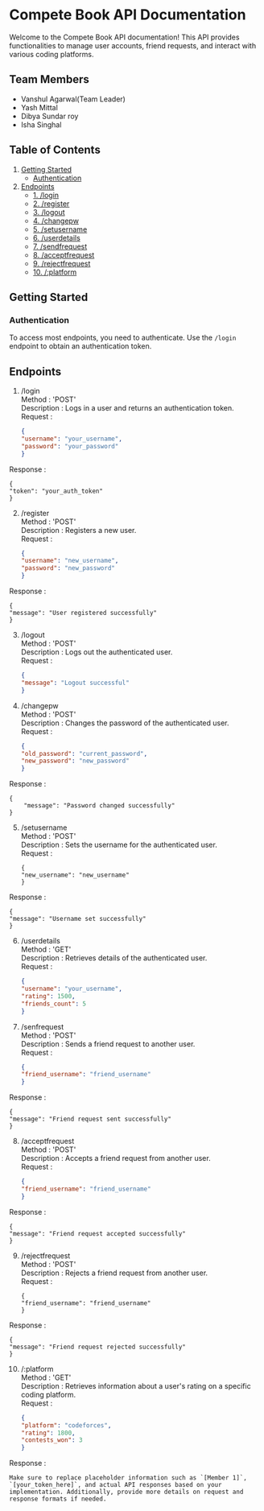 # Compete Book API Documentation

Welcome to the Compete Book API documentation! This API provides functionalities to manage user accounts, friend requests, and interact with various coding platforms.

## Team Members
- Vanshul Agarwal(Team Leader)
- Yash Mittal
- Dibya Sundar roy
- Isha Singhal

## Table of Contents
1. [Getting Started](#getting-started)
   - [Authentication](#authentication)
2. [Endpoints](#endpoints)
   - [1. /login](#1-login)
   - [2. /register](#2-register)
   - [3. /logout](#3-logout)
   - [4. /changepw](#4-changepw)
   - [5. /setusername](#5-setusername)
   - [6. /userdetails](#6-userdetails)
   - [7. /sendfrequest](#7-sendfrequest)
   - [8. /acceptfrequest](#8-acceptfrequest)
   - [9. /rejectfrequest](#9-rejectfrequest)
   - [10. /:platform](#10-platform)

## Getting Started

### Authentication

To access most endpoints, you need to authenticate. Use the `/login` endpoint to obtain an authentication token. 



## Endpoints
1. /login<br>
Method : 'POST'<br>
Description : Logs in a user and returns an authentication token.<br>
Request : 

    ```json
    {
    "username": "your_username",
    "password": "your_password"
    }
    ```

Response :

```
{
"token": "your_auth_token"
}
```
2. /register<br>
Method : 'POST'<br>
Description : Registers a new user.<br>
Request : 

    ```json
    {
    "username": "new_username",
    "password": "new_password"
    }
    ```
Response :

```
{
"message": "User registered successfully"
}
```
3. /logout<br>
Method : 'POST'<br>
Description : Logs out the authenticated user.<br>
Request : 

    ```json
    {
    "message": "Logout successful"
    }
    ```
4. /changepw<br>
Method : 'POST'<br>
Description : Changes the password of the authenticated user.<br>
Request : 

    ```json
    {
    "old_password": "current_password",
    "new_password": "new_password"
    }
    ```
Response : 

```
{
    "message": "Password changed successfully"
}
```
    

5. /setusername<br>
Method : 'POST'<br>
Description : Sets the username for the authenticated user.<br>
Request : 

    ```
    {
    "new_username": "new_username"
    }
    ```

Response : 

```
{
"message": "Username set successfully"
}
```

6. /userdetails<br>
Method : 'GET'<br>
Description : Retrieves details of the authenticated user.<br>
Request : 

    ```json
    {
    "username": "your_username",
    "rating": 1500,
    "friends_count": 5
    }
    ```
7. /senfrequest<br>
Method : 'POST'<br>
Description : Sends a friend request to another user.<br>
Request : 

    ```json
    {
    "friend_username": "friend_username"
    }
    ```
Response :

```
{
"message": "Friend request sent successfully"
}
```
8. /acceptfrequest<br>
Method : 'POST'<br>
Description : Accepts a friend request from another user.<br>
Request : 

    ```json
    {
    "friend_username": "friend_username"
    }
    ```
Response :

```
{
"message": "Friend request accepted successfully"
}
```
9. /rejectfrequest<br>
Method : 'POST'<br>
Description : Rejects a friend request from another user.<br>
Request : 

    ```
    {
    "friend_username": "friend_username"
    }
    ```
Response :
```
{
"message": "Friend request rejected successfully"
}
```

10. /:platform<br>
Method : 'GET'<br>
Description : Retrieves information about a user's rating on a specific coding platform.<br>
Request : 

    ```json
    {
    "platform": "codeforces",
    "rating": 1800,
    "contests_won": 3
    }
    ```
Response :

```
Make sure to replace placeholder information such as `[Member 1]`, `[your_token_here]`, and actual API responses based on your implementation. Additionally, provide more details on request and response formats if needed.
``` 
